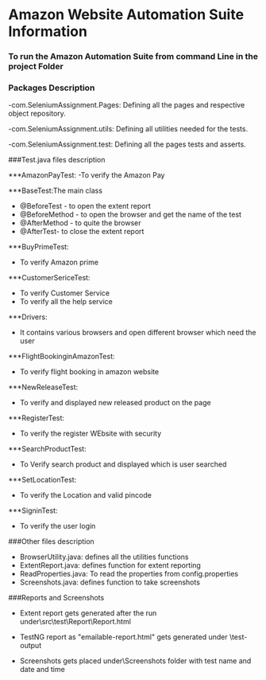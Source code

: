 # Amazon Website Automation Suite Information

### To run the Amazon Automation Suite from command Line in the project Folder

### Packages Description

-com.SeleniumAssignment.Pages: Defining all the pages and respective object repository.

-com.SeleniumAssignment.utils: Defining all utilities needed for the tests.

-com.SeleniumAssignment.test: Defining all the pages tests and asserts.

###Test.java files description

***AmazonPayTest: 
-To verify the Amazon Pay

***BaseTest:The main class 
- @BeforeTest - to open the extent report
- @BeforeMethod - to open the browser and get the name of the test
- @AfterMethod - to quite the browser
- @AfterTest- to close the extent report

***BuyPrimeTest: 
- To verify Amazon prime

***CustomerSericeTest:
- To verify Customer Service
- To verify all the help service

***Drivers:
- It contains various browsers and open different browser which need the user

***FlightBookinginAmazonTest:
- To verify flight booking in amazon website 

***NewReleaseTest:
- To verify and displayed new released product on the page

***RegisterTest:
- To verify the register WEbsite with security

***SearchProductTest:
- To Verify search product and displayed which is user searched

***SetLocationTest:
- To verify the Location and valid pincode

***SigninTest:
- To verify the user login

###Other files description

- BrowserUtility.java: defines all the utilities functions
- ExtentReport.java: defines function for extent reporting
- ReadProperties.java: To read the properties from config.properties
- Screenshots.java: defines function to take screenshots

###Reports and Screenshots

- Extent report gets generated after the run under\src\test\Report\Report.html

- TestNG report as "emailable-report.html" gets generated under \test-output

- Screenshots gets placed under\Screenshots folder with test name and date and time